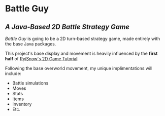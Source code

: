 # **Battle Guy**
## *A Java-Based 2D Battle Strategy Game*
*Battle Guy* is going to be a 2D turn-based strategy game, made entirely with the base Java packages.

This project's base display and movement is heavily influenced by the **first half** of [RyiSnow's 2D Game Tutorial](https://www.youtube.com/playlist?list=PL_QPQmz5C6WUF-pOQDsbsKbaBZqXj4qSq)

Following the base overworld movement, my unique implimentations will include:
- Battle simulations
- Moves
- Stats
- Items
- Inventory
- Etc.

